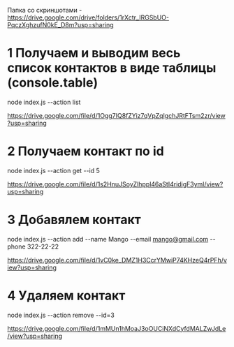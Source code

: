 Папка со скриншотами - https://drive.google.com/drive/folders/1rXctr_IRGSbUO-PqczXghzufN0kE_D8m?usp=sharing

# 1 Получаем и выводим весь список контактов в виде таблицы (console.table)

node index.js --action list

https://drive.google.com/file/d/1Ogg7IQ8fZYiz7qVpZqlgchJRtFTsm2zr/view?usp=sharing

# 2 Получаем контакт по id

node index.js --action get --id 5

https://drive.google.com/file/d/1s2HnuJSoyZlhppl46aStI4ridigF3yml/view?usp=sharing

# 3 Добавялем контакт

node index.js --action add --name Mango --email mango@gmail.com --phone 322-22-22

https://drive.google.com/file/d/1vC0ke_DMZ1H3CcrYMwiP74KHzeQ4rPFh/view?usp=sharing

# 4 Удаляем контакт

node index.js --action remove --id=3

https://drive.google.com/file/d/1mMUn1hMoaJ3oOUCiNXdCyfdMALZwJdLe/view?usp=sharing
